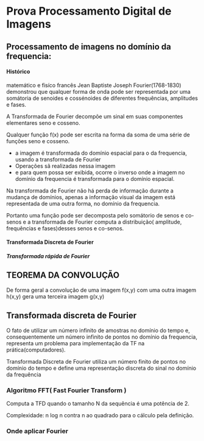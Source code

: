 <h1>Prova Processamento Digital de Imagens</h1>
<h2>Processamento de imagens no domínio da frequencia:</h2>
<h4>Histórico</h4>
<p>matemático e fisíco francês Jean Baptiste Joseph Fourier(1768-1830) demonstrou que qualquer forma de onda pode ser representada por uma somátoria de senoides e cossénoides de diferentes frequências, amplitudes e fases.</p>
<p>A Transformada de Fourier decompõe um sinal em suas componentes elementares seno e cosseno.</p>
<p>Qualquer função f(x) pode ser escrita na forma da soma de uma série de funções seno e cosseno.</p>

<ul>
	<li>a imagem é transformada do domínio espacial para o da frequencia, usando a transformada de Fourier</li>
	<li>Operações sã realizadas nessa imagem</li>
	<li>e para quem possa ser exibida, ocorre o inverso onde a imagem no domínio da frequencia é transformada para o domínio espacial.</li>
</ul>
<p>Na transformada de Fourier não há perda de informação durante a mudança de domínios, apenas a informação visual da imagem está representada de uma outra forma, no domínio da frequencia.</p>
<p>Portanto uma função pode ser decomposta pelo somátorio de senos e co-senos e a transformada de Fourier computa a distribuição( amplitude, frequências e fases)desses senos e co-senos.</p>
<h4>Transformada Discreta de Fourier</h4>
<h5>Transformada rápida de Fourier</h5>
<h2>TEOREMA DA CONVOLUÇÃO</h2>
<p>De forma geral a convolução de uma imagem f(x,y) com uma outra imagem h(x,y) gera uma terceira imagem g(x,y)</p>
<h2>Transformada discreta de Fourier</h2>
<p>O fato de utilizar um número infinito de amostras no domínio do tempo e, consequentemente um número infinito de pontos no domínio da frequencia, representa um problema para implementação da TF na prática(computadores).</p>
<p>Transformada Discreta de Fourier utiliza um número finito de pontos no domínio do tempo e define uma representação discreta do sinal no domínio da frequência</p>
<h3>Algoritmo FFT( Fast Fourier Transform )</h3>
<p>Computa a TFD quando o tamanho N da sequência é uma potência de 2.</p>
<p>Complexidade: n log n contra n ao quadrado para o cálculo pela definição.</p>
<h3>Onde aplicar Fourier</h3>
<p></p>
